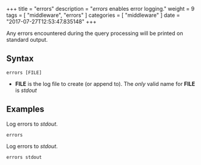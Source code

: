 +++
title = "errors"
description = "*errors* enables error logging."
weight = 9
tags = [ "middleware", "errors" ]
categories = [ "middleware" ]
date = "2017-07-27T12:53:47.835148"
+++

Any errors encountered during the query processing will be printed on standard output.

## Syntax

~~~
errors [FILE]
~~~

* **FILE** is the log file to create (or append to). The *only* valid name for **FILE** is *stdout*

## Examples

Log errors to *stdout*.

~~~
errors
~~~

Log errors to *stdout*.

~~~
errors stdout
~~~
